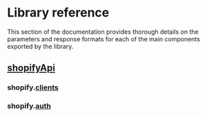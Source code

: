 # Library reference

This section of the documentation provides thorough details on the parameters and response formats for each of the main components exported by the library.

## [shopifyApi](./shopifyApi.md)

### shopify.[clients](./clients/README.md)

### shopify.[auth](./auth/README.md)

<!-- ### shopify.[session](./session/README.md) -->

<!-- ### shopify.[utils](./utils/README.md) -->

<!-- ### shopify.[webhooks](./webhooks/README.md) -->

<!-- ### shopify.[billing](./billing/README.md) -->

